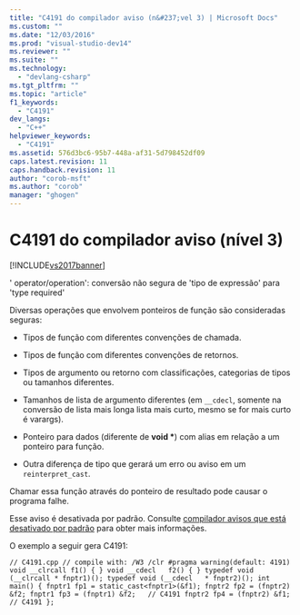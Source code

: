 ```yaml
---
title: "C4191 do compilador aviso (n&#237;vel 3) | Microsoft Docs"
ms.custom: ""
ms.date: "12/03/2016"
ms.prod: "visual-studio-dev14"
ms.reviewer: ""
ms.suite: ""
ms.technology: 
  - "devlang-csharp"
ms.tgt_pltfrm: ""
ms.topic: "article"
f1_keywords: 
  - "C4191"
dev_langs: 
  - "C++"
helpviewer_keywords: 
  - "C4191"
ms.assetid: 576d3bc6-95b7-448a-af31-5d798452df09
caps.latest.revision: 11
caps.handback.revision: 11
author: "corob-msft"
ms.author: "corob"
manager: "ghogen"
---
```

# C4191 do compilador aviso (n&#237;vel 3)
[!INCLUDE[vs2017banner](../../assembler/inline/includes/vs2017banner.md)]

' operator\/operation': conversão não segura de 'tipo de expressão' para 'type required'  
  
 Diversas operações que envolvem ponteiros de função são consideradas seguras:  
  
-   Tipos de função com diferentes convenções de chamada.  
  
-   Tipos de função com diferentes convenções de retornos.  
  
-   Tipos de argumento ou retorno com classificações, categorias de tipos ou tamanhos diferentes.  
  
-   Tamanhos de lista de argumento diferentes \(em `__cdecl`, somente na conversão de lista mais longa lista mais curto, mesmo se for mais curto é varargs\).  
  
-   Ponteiro para dados \(diferente de **void \***\) com alias em relação a um ponteiro para função.  
  
-   Outra diferença de tipo que gerará um erro ou aviso em um `reinterpret_cast`.  
  
 Chamar essa função através do ponteiro de resultado pode causar o programa falhe.  
  
 Esse aviso é desativada por padrão. Consulte [compilador avisos que está desativado por padrão](../Topic/Compiler%20Warnings%20That%20Are%20Off%20by%20Default.md) para obter mais informações.  
  
 O exemplo a seguir gera C4191:  
  
```  
// C4191.cpp // compile with: /W3 /clr #pragma warning(default: 4191) void __clrcall f1() { } void __cdecl   f2() { } typedef void (__clrcall * fnptr1)(); typedef void (__cdecl   * fnptr2)(); int main() { fnptr1 fp1 = static_cast<fnptr1>(&f1); fnptr2 fp2 = (fnptr2) &f2; fnptr1 fp3 = (fnptr1) &f2;   // C4191 fnptr2 fp4 = (fnptr2) &f1;   // C4191 };  
```